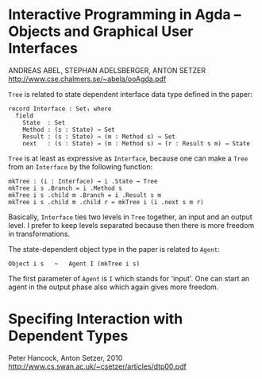 
# Interactive Programming in Agda – Objects and Graphical User Interfaces

ANDREAS ABEL, STEPHAN ADELSBERGER, ANTON SETZER
http://www.cse.chalmers.se/~abela/ooAgda.pdf

`Tree` is related to state dependent interface data type defined in the paper:

    record Interface : Set₁ where
      field
        State  : Set
        Method : (s : State) → Set
        Result : (s : State) → (m : Method s) → Set
        next   : (s : State) → (m : Method s) → (r : Result s m) → State

`Tree` is at least as expressive as `Interface`, because one can make a `Tree` from an `Interface` by the following function:

    mkTree : (i : Interface) → i .State → Tree
    mkTree i s .Branch = i .Method s
    mkTree i s .child m .Branch = i .Result s m
    mkTree i s .child m .child r = mkTree i (i .next s m r)

Basically, `Interface` ties two levels in `Tree` together, an input and an output level.
I prefer to keep levels separated because then there is more freedom in transformations.

The state-dependent object type in the paper is related to `Agent`:

    Object i s   ~   Agent I (mkTree i s)

The first parameter of `Agent` is `I` which stands for 'input'.
One can start an agent in the output phase also which again gives more freedom. 



# Specifing Interaction with Dependent Types

Peter Hancock, Anton Setzer,  2010
http://www.cs.swan.ac.uk/~csetzer/articles/dtp00.pdf


